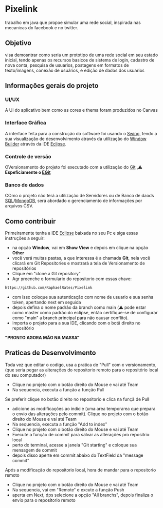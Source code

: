 # Pixelink
trabalho em java que propoe simular uma rede social, inspirada nas mecanicas do facebook e no twitter.

## Objetivo
visa demosntrar como seria um prototipo de uma rede social em seu estado inicial, tendo apenas os recursos basicos de sistema de login, cadastro de nova conta, pesquisa de usuarios, postagens em formatos de texto/imagens, conexão de usuários, e edição de dados dos usuarios

## Informações gerais do projeto

### UI/UX
A UI do aplicativo bem como as cores e thema foram produzidos no Canvas

### Interface Gráfica
A interface feita para a construção do software foi usando o [Swing](https://docs.oracle.com/javase/7/docs/api/javax/swing/package-summary.html), tendo a sua visualização de desenvolvimento através da utilização do [Window Builder](https://eclipse.dev/windowbuilder/) através da IDE [Eclipse](https://eclipseide.org).
### Controle de versão
OVersionamento do projeto foi executado com a utilização do [Git](https://git-scm.com) ,⚠️ **Espeficiamente o  [EGit](https://eclipse.dev/egit/)**

### Banco de dados
COmo o projeto não terá a utilização de Servidores ou de Banco de daods [SQL](https://www.oracle.com/br/database/technologies/appdev/sql.html)/[MongoDB](https://www.mongodb.com/pt-br), será abordado o gerenciamento de informações por arquivos CSV.

## Como contribuir
Primeiramente tenha a IDE [Eclipse](https://eclipseide.org) baixada no seu Pc e siga essas instruções a seguir:

 - na opção **Window**, vai em **Show View** e depois em clique na opção **Other**
 - você verá muitas pastas, a que interessa é a chamada **Git**, nela você clicará em Git Repositories e mostrará a tela de Versionamento de repositórios
 - Clique em "clone a Git repository"
 - Agr preenche o formulario do repositorio com essas chave:
```bash
https://github.com/RaphaelRates/Pixelink
```
 - com isso coloque sua autenticação com nome de usuario e sua senha token, apertando next em seguida
 - depois defina o nome padrão da branch como main (⚠️ pode estar como master como padrão do eclipse, então certifique-se de configurar como "main" a branch principal para não causar conflito).
 - Importa o projeto para a sua IDE, clicando com o botã direito no repositório

**"PRONTO AGORA MÂO NA MASSA"**


## Praticas de Desenvolvimento
Toda vez que editar o codigo, usa a pratica de "Pull" com o versionamento, (que seria pegar as alterações do repositorio remoto para o repositório local do seu computador)
 - Clique no projeto com o botão direito do Mouse e vai até Team
 - Na sequencia, executa a função a função Pull

Se preferir clique no botão direito no repositorio e clica na funçã de Pull
 - adicione as modificações ao indicie (uma area temporarea que prepara o envio das alterações pelo commit). Clique no projeto com o botão direito do Mouse e vai até Team
 - Na sequencia, executa a função "Add to index"
 - Clique no projeto com o botão direito do Mouse e vai até Team
 - Execute a função de commit para salvar as alterações pro repositrio local
 - perto do terminal, acesse a janela "Git starting" e coloque sua mensagem de commit
 - depois disso aperte em commit abaixo do TextField da "message commit"

Após a modificação do repositorio local, hora de mandar para o repositorio remoto
- Clique no projeto com o botão direito do Mouse e vai até Team
 - Na sequencia, vai em "Remote" e excute a função Push
 - aperta em Next, dps selecione a opção "All branchs", depois finaliza o envio para o repositorio remoto



